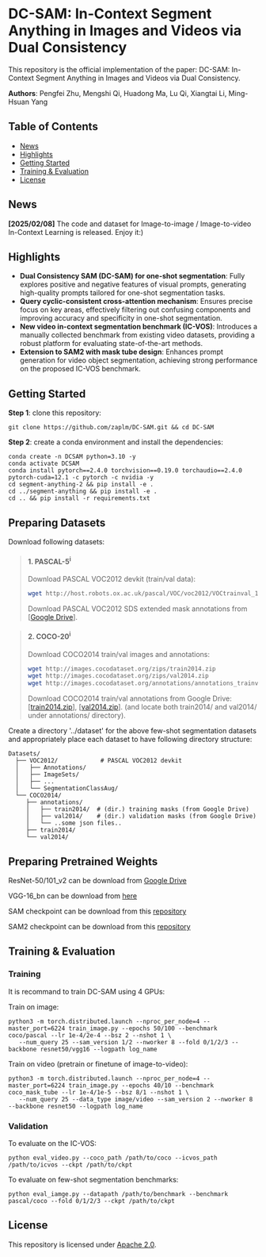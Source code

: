 # DC-SAM: In-Context Segment Anything in Images and Videos via Dual Consistency

This repository is the official implementation of the paper: DC-SAM: In-Context Segment Anything in Images and Videos via Dual Consistency.

**Authors**: Pengfei Zhu, Mengshi Qi, Huadong Ma, Lu Qi, Xiangtai Li, Ming-Hsuan Yang

## Table of Contents

* [News](#news)
* [Highlights](#highlights)
* [Getting Started](#getting-started)
* [Training & Evaluation](#training--evaluation)
* [License](#license)

## News

**[2025/02/08]** The code and dataset for Image-to-image / Image-to-video In-Context Learning is released. Enjoy it:)

## Highlights

* **Dual Consistency SAM (DC-SAM) for one-shot segmentation**: Fully explores positive and negative features of visual prompts, generating high-quality prompts tailored for one-shot segmentation tasks.
* **Query cyclic-consistent cross-attention mechanism**: Ensures precise focus on key areas, effectively filtering out confusing components and improving accuracy and specificity in one-shot segmentation.
* **New video in-context segmentation benchmark (IC-VOS)**: Introduces a manually collected benchmark from existing video datasets, providing a robust platform for evaluating state-of-the-art methods.
* **Extension to SAM2 with mask tube design**: Enhances prompt generation for video object segmentation, achieving strong performance on the proposed IC-VOS benchmark.

## Getting Started

**Step 1**: clone this repository:

```
git clone https://github.com/zaplm/DC-SAM.git && cd DC-SAM
```

**Step 2**: create a conda environment and install the dependencies:
```
conda create -n DCSAM python=3.10 -y
conda activate DCSAM
conda install pytorch==2.4.0 torchvision==0.19.0 torchaudio==2.4.0 pytorch-cuda=12.1 -c pytorch -c nvidia -y
cd segment-anything-2 && pip install -e .
cd ../segment-anything && pip install -e .
cd .. && pip install -r requirements.txt
```

## Preparing Datasets

Download following datasets:

> #### 1. PASCAL-5<sup>i</sup>
> Download PASCAL VOC2012 devkit (train/val data):
> ```bash
> wget http://host.robots.ox.ac.uk/pascal/VOC/voc2012/VOCtrainval_11-May-2012.tar
> ```
> Download PASCAL VOC2012 SDS extended mask annotations from [[Google Drive](https://drive.google.com/file/d/10zxG2VExoEZUeyQl_uXga2OWHjGeZaf2/view?usp=sharing)].

> #### 2. COCO-20<sup>i</sup>
> Download COCO2014 train/val images and annotations: 
> ```bash
> wget http://images.cocodataset.org/zips/train2014.zip
> wget http://images.cocodataset.org/zips/val2014.zip
> wget http://images.cocodataset.org/annotations/annotations_trainval2014.zip
> ```
> Download COCO2014 train/val annotations from Google Drive: [[train2014.zip](https://drive.google.com/file/d/1cwup51kcr4m7v9jO14ArpxKMA4O3-Uge/view?usp=sharing)], [[val2014.zip](https://drive.google.com/file/d/1PNw4U3T2MhzAEBWGGgceXvYU3cZ7mJL1/view?usp=sharing)].
> (and locate both train2014/ and val2014/ under annotations/ directory).


Create a directory '../dataset' for the above few-shot segmentation datasets and appropriately place each dataset to have following directory structure:

    Datasets/
      ├── VOC2012/            # PASCAL VOC2012 devkit
      │   ├── Annotations/
      │   ├── ImageSets/
      │   ├── ...
      │   └── SegmentationClassAug/
      └── COCO2014/           
         ├── annotations/
         │   ├── train2014/  # (dir.) training masks (from Google Drive) 
         │   ├── val2014/    # (dir.) validation masks (from Google Drive)
         │   └── ..some json files..
         ├── train2014/
         └── val2014/

## Preparing Pretrained Weights

ResNet-50/101_v2 can be download from [Google Drive](https://drive.google.com/drive/folders/1Hrz1wOxOZm4nIIS7UMJeL79AQrdvpj6v)

VGG-16_bn can be download from [here](https://download.pytorch.org/models/vgg16_bn-6c64b313.pth)

SAM checkpoint can be download from this [repository](https://github.com/facebookresearch/segment-anything?tab=readme-ov-file#model-checkpoints:~:text=First%20download%20a-,model%20checkpoint,-.%20Then%20the%20model)

SAM2 checkpoint can be download from this [repository](https://github.com/facebookresearch/sam2)

## Training & Evaluation

### Training

It is recommand to train DC-SAM using 4 GPUs:

Train on image:
```
python3 -m torch.distributed.launch --nproc_per_node=4 --master_port=6224 train_image.py --epochs 50/100 --benchmark coco/pascal --lr 1e-4/2e-4 --bsz 2 --nshot 1 \
   --num_query 25 --sam_version 1/2 --nworker 8 --fold 0/1/2/3 --backbone resnet50/vgg16 --logpath log_name
```

Train on video (pretrain or finetune of image-to-video):
```
python3 -m torch.distributed.launch --nproc_per_node=4 --master_port=6224 train_image.py --epochs 40/10 --benchmark coco_mask_tube --lr 1e-4/1e-5 --bsz 8/1 --nshot 1 \
   --num_query 25 --data_type image/video --sam_version 2 --nworker 8 --backbone resnet50 --logpath log_name
```


### Validation

To evaluate on the IC-VOS:
```
python eval_video.py --coco_path /path/to/coco --icvos_path /path/to/icvos --ckpt /path/to/ckpt
```

To evaluate on few-shot segmentation benchmarks:
```
python eval_iamge.py --datapath /path/to/benchmark --benchmark pascal/coco --fold 0/1/2/3 --ckpt /path/to/ckpt
```

## License

This repository is licensed under [Apache 2.0](LICENSE).
